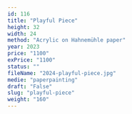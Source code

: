 ```yaml
---
id: 116
title: "Playful Piece"
height: 32
width: 24
method: "Acrylic on Hahnemühle paper"
year: 2023
price: "1100"
exPrice: "1100"
status: ""
fileName: "2024-playful-piece.jpg"
medie: "paperpainting"
draft: "False"
slug: "playful-piece"
weight: "160"
---
```

